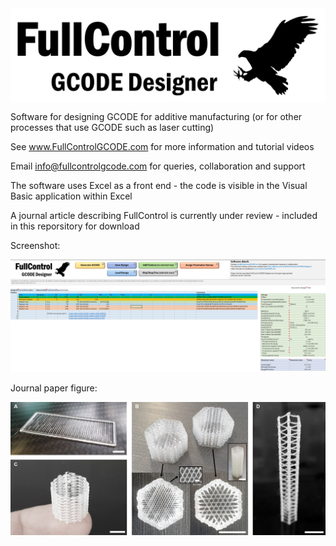 
<img align="center" src="https://github.com/AndyGlx/Images/blob/master/Logo%20(white%20BG).png" width="600">

Software for designing GCODE for additive manufacturing (or for other processes that use GCODE such as laser cutting)

See www.FullControlGCODE.com for more information and tutorial videos

Email info@fullcontrolgcode.com for queries, collaboration and support


The software uses Excel as a front end - the code is visible in the Visual Basic application within Excel

A journal article describing FullControl is currently under review - included in this reporsitory for download



Screenshot:

<kbd><img src="https://github.com/AndyGlx/Images/blob/master/Screenshot.png" /></kbd>



Journal paper figure:

![alt text](https://github.com/AndyGlx/Images/blob/master/Final%20figure.jpg?raw=true)
